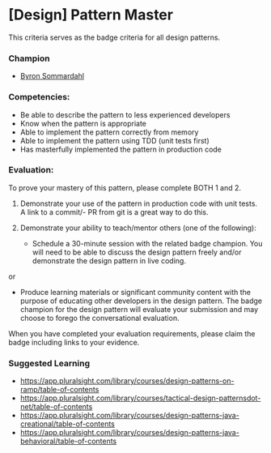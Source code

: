 # [Design] Pattern Master

This criteria serves as the badge criteria for all design patterns.

### Champion

- [Byron Sommardahl](mailto:byron@acklenavenue.com)

### Competencies:

- Be able to describe the pattern to less experienced developers
- Know when the pattern is appropriate
- Able to implement the pattern correctly from memory
- Able to implement the pattern using TDD (unit tests first)
- Has masterfully implemented the pattern in production code

### Evaluation:

To prove your mastery of this pattern, please complete BOTH 1 and 2.

1. Demonstrate your use of the pattern in production code with unit tests. A link to a commit/- PR from git is a great way to do this.

2. Demonstrate your ability to teach/mentor others (one of the following):

   - Schedule a 30-minute session with the related badge champion. You will need to be able to discuss the design pattern freely and/or demonstrate the design pattern in live coding.

or

- Produce learning materials or significant community content with the purpose of educating other developers in the design pattern. The badge champion for the design pattern will evaluate your submission and may choose to forego the conversational evaluation.

When you have completed your evaluation requirements, please claim the badge including links to your evidence.

### Suggested Learning

- https://app.pluralsight.com/library/courses/design-patterns-on-ramp/table-of-contents
- https://app.pluralsight.com/library/courses/tactical-design-patternsdot-net/table-of-contents
- https://app.pluralsight.com/library/courses/design-patterns-java-creational/table-of-contents
- https://app.pluralsight.com/library/courses/design-patterns-java-behavioral/table-of-contents
